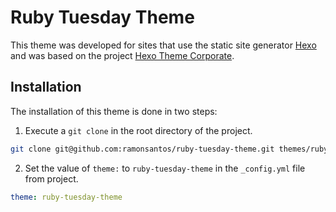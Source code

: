 # Ruby Tuesday Theme

This theme was developed for sites that use the static site generator [Hexo](https://hexo.io/) and was based on the project [Hexo Theme Corporate](https://github.com/ptsteadman/hexo-theme-corporate).

## Installation

The installation of this theme is done in two steps:

1. Execute a `git clone` in the root directory of the project.

  ``` bash
  git clone git@github.com:ramonsantos/ruby-tuesday-theme.git themes/ruby-tuesday-theme
  ```

2. Set the value of `theme:` to `ruby-tuesday-theme` in the `_config.yml` file from project.

  ```yml
  theme: ruby-tuesday-theme
  ```
